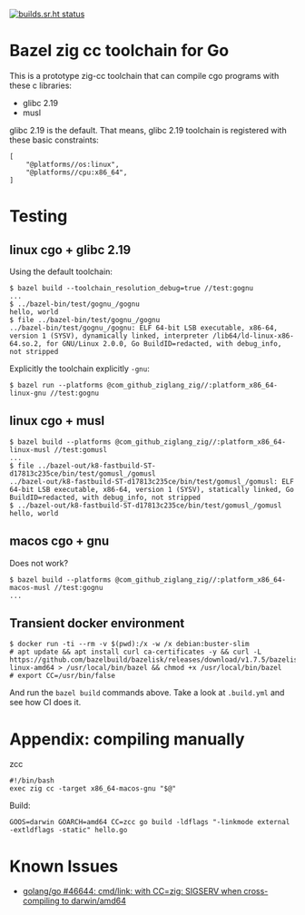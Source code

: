 [![builds.sr.ht status](https://builds.sr.ht/~motiejus/bazel-zig-cc.svg)](https://builds.sr.ht/~motiejus/bazel-zig-cc)

# Bazel zig cc toolchain for Go

This is a prototype zig-cc toolchain that can compile cgo programs with these c
libraries:

- glibc 2.19
- musl

glibc 2.19 is the default. That means, glibc 2.19 toolchain is registered with
these basic constraints:

```
[
    "@platforms//os:linux",
    "@platforms//cpu:x86_64",
]
```

# Testing

## linux cgo + glibc 2.19

Using the default toolchain:

```
$ bazel build --toolchain_resolution_debug=true //test:gognu
...
$ ../bazel-bin/test/gognu_/gognu
hello, world
$ file ../bazel-bin/test/gognu_/gognu
../bazel-bin/test/gognu_/gognu: ELF 64-bit LSB executable, x86-64, version 1 (SYSV), dynamically linked, interpreter /lib64/ld-linux-x86-64.so.2, for GNU/Linux 2.0.0, Go BuildID=redacted, with debug_info, not stripped
```

Explicitly the toolchain explicitly `-gnu`:
```
$ bazel run --platforms @com_github_ziglang_zig//:platform_x86_64-linux-gnu //test:gognu
```

## linux cgo + musl

```
$ bazel build --platforms @com_github_ziglang_zig//:platform_x86_64-linux-musl //test:gomusl
...
$ file ../bazel-out/k8-fastbuild-ST-d17813c235ce/bin/test/gomusl_/gomusl
../bazel-out/k8-fastbuild-ST-d17813c235ce/bin/test/gomusl_/gomusl: ELF 64-bit LSB executable, x86-64, version 1 (SYSV), statically linked, Go BuildID=redacted, with debug_info, not stripped
$ ../bazel-out/k8-fastbuild-ST-d17813c235ce/bin/test/gomusl_/gomusl
hello, world
```

## macos cgo + gnu

Does not work?

```
$ bazel build --platforms @com_github_ziglang_zig//:platform_x86_64-macos-musl //test:gognu
...
```

## Transient docker environment

```
$ docker run -ti --rm -v $(pwd):/x -w /x debian:buster-slim
# apt update && apt install curl ca-certificates -y && curl -L https://github.com/bazelbuild/bazelisk/releases/download/v1.7.5/bazelisk-linux-amd64 > /usr/local/bin/bazel && chmod +x /usr/local/bin/bazel
# export CC=/usr/bin/false
```

And run the `bazel build` commands above. Take a look at `.build.yml` and see
how CI does it.

# Appendix: compiling manually

zcc
```
#!/bin/bash
exec zig cc -target x86_64-macos-gnu "$@"
```

Build:
```
GOOS=darwin GOARCH=amd64 CC=zcc go build -ldflags "-linkmode external -extldflags -static" hello.go
```

# Known Issues

- [golang/go #46644: cmd/link: with CC=zig: SIGSERV when cross-compiling to darwin/amd64](https://github.com/golang/go/issues/46644)
